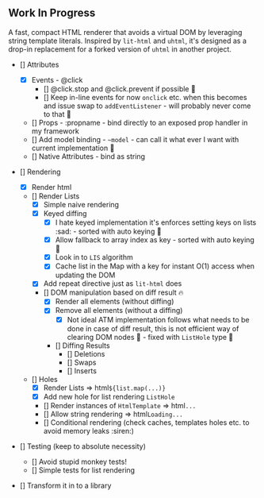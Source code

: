 ## Work In Progress

A fast, compact HTML renderer that avoids a virtual DOM by leveraging string template literals. Inspired by `lit-html` and `uhtml`, it's designed as a drop-in replacement for a forked version of `uhtml` in another project.

- [] Attributes
    - [x] Events - @click
        - [] @click.stop and @click.prevent if possible :thinking:
        - [] Keep in-line events for now `onclick` etc. when this becomes and issue swap to `addEventListener` - will probably never come to that :thinking:
    - [] Props - :propname - bind directly to an exposed prop handler in my framework
    - [] Add model binding - `~model` - can call it what ever I want with current implementation :tada:
    - [] Native Attributes - bind as string

- [] Rendering
    - [x] Render html
    - [] Render Lists
        - [x] Simple naive rendering
        - [x] Keyed diffing
            - [x] I hate keyed implementation it's enforces setting keys on lists :sad: - sorted with auto keying :tada:
            - [x] Allow fallback to array index as key - sorted with auto keying :tada:
            - [x] Look in to `LIS` algorithm
            - [x] Cache list in the Map with a key for instant O(1) access when updating the DOM
        - [x] Add repeat directive just as `lit-html` does
        - [] DOM manipulation based on diff result :fire:
            - [x] Render all elements (without diffing)
            - [x] Remove all elements (without a diffing)
                - [x] Not ideal ATM implementation follows what needs to be done in case of diff result, this is not efficient way of clearing DOM nodes :thinking: - fixed with `ListHole` type :tada:
            - [] Diffing Results
                - [] Deletions
                - [] Swaps
                - [] Inserts
    - [] Holes
        - [x] Render Lists => html`${list.map(...)}`
        - [x] Add new hole for list rendering `ListHole`
        - [] Render instances of `HtmlTemplate` => html`...`
        - [] Allow string rendering => html`Loading...`
        - [] Conditional rendering (check caches, templates holes etc. to avoid memory leaks :siren:)

- [] Testing (keep to absolute necessity)
    - [] Avoid stupid monkey tests!
    - [] Simple tests for list rendering

- [] Transform it in to a library
